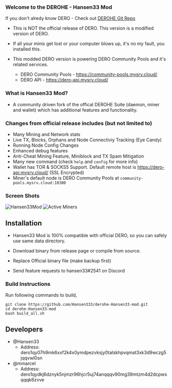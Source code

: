 ### Welcome to the DEROHE - Hansen33 Mod

If you don't alredy know DERO - Check out [DEROHE Git Repo](https://github.com/deroproject/derohe)

* This is NOT the official release of DERO. This version is a modified version of DERO.
* If all your minis get lost or your computer blows up, it's no my fault, you installed this.

* This modded DERO version is powering DERO Community Pools and it's related services.
  * DERO Community Pools - https://community-pools.mysrv.cloud/
  * DERO API - https://dero-api.mysrv.cloud/

### What is Hansen33 Mod?

* A community driven fork of the offical DEROHE Suite (daemon, miner and wallet) which has additional features and functionality.

### Changes from official release includes (but not limited to)

* Many Mining and Network stats
* Live TX, Blocks, Orphans and Node Connectiviy Tracking (Eye Candy)
* Running Node Config Changes
* Enhanced debug features
* Anti-Cheat Mining Feature, Miniblock and TX Spam Mitigation
* Many new command (check `help` and `config` for more info)
* Wallet has TOR & SOCKS5 Support. Default remote host is https://dero-api.mysrv.cloud/ (SSL Encrypted)
* Miner's default node is DERO Community Pools at `community-pools.mysrv.cloud:10300`

### Screen Shots

![Hansen33Mod](https://dero-api.mysrv.cloud/images/hansenmod-start.png)
![Active Miners](https://dero-api.mysrv.cloud/images/active_miners_cli.png)

## Installation

* Hansen33 Mod is 100% compatible with official DERO, so you can safely use same data directory.
* Download binary from release page or compile from source.
* Replace Official binary file (make backup first)

* Send feature requests to hansen33#2541 on Discord

### Build Instructions

Run following commands to build,
```
git clone https://github.com/Hansen333/derohe-Hansen33-mod.git
cd derohe-Hansen33-mod
bash build_all.sh
```

## Developers

 * @Hansen33
   * Address: dero1qy07h9mk6xxf2k4x0ymdpezvksjy0talskhpvqmat3xk3d9wczg5jqqvwl0sn
 * @mmarcel
   * Address: dero1qydkj6dznyk5njmzr96hjcr5uj74anqqqv90mg39mtzm4d2dcpwsqqqk6zvve

